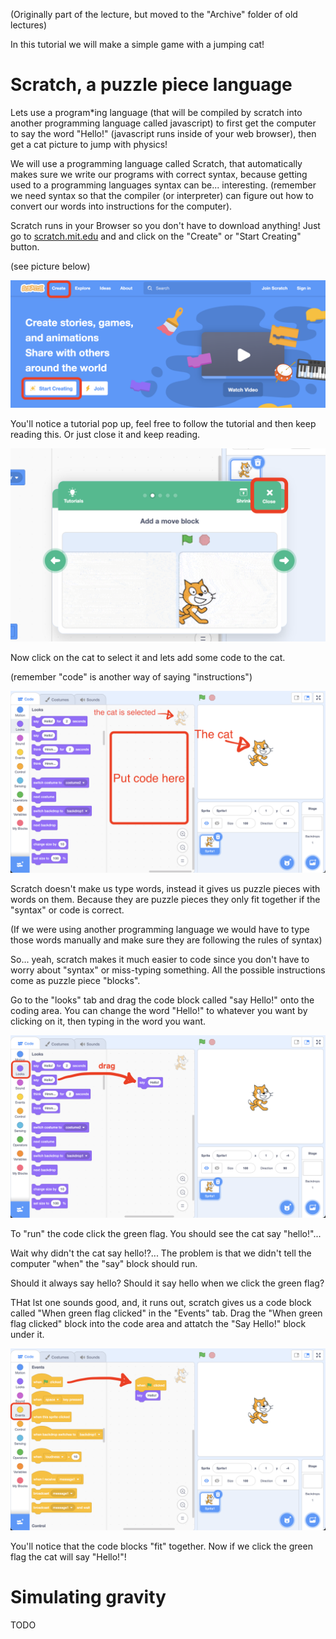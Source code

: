 (Originally part of the lecture, but moved to the "Archive" folder of old lectures)

In this tutorial we will make a simple game with a jumping cat!

# Scratch, a puzzle piece language
Lets use a program*ing language (that will be compiled by scratch into another programming language called javascript) to first get the computer to say the word "Hello!" (javascript runs inside of your web browser), then get a cat picture to jump with physics!

We will use a programming language called Scratch, that automatically makes sure we write our programs with correct syntax, because getting used to a programming languages syntax can be... interesting. (remember we need syntax so that the compiler (or interpreter) can figure out how to convert our words into instructions for the computer). 

Scratch runs in your Browser so you don't have to download anything! Just go to [scratch.mit.edu](https://scratch.mit.edu/) and and click on the "Create" or "Start Creating" button.

(see picture below)

![create first scratch project](/Assets/create_first_scratch_project.png)

You'll notice a tutorial pop up, feel free to follow the tutorial and then keep reading this. Or just close it and keep reading.

![close tutorial popup](/Assets/close_tutorial_popup.png)

Now click on the cat to select it and lets add some code to the cat. 

(remember "code" is another way of saying "instructions")

![click on cat then add code](/Assets/click_on_cat_add_code.png)

Scratch doesn't make us type words, instead it gives us puzzle pieces with words on them. Because they are puzzle pieces they only fit together if the "syntax" or code is correct.

(If we were using another programming language we would have to type those words manually and make sure they are following the rules of syntax)

So... yeah, scratch makes it much easier to code since you don't have to worry about "syntax" or miss-typing something. All the possible instructions come as puzzle piece "blocks".

Go to the "looks" tab and drag the code block called "say Hello!" onto the coding area. You can change the word "Hello!" to whatever you want by clicking on it, then typing in the word you want.

![add say code block](/Assets/scratch_add_code.png)

To "run" the code click the green flag. You should see the cat say "hello!"...

Wait why didn't the cat say hello!?... The problem is that we didn't tell the computer "when" the "say" block should run. 

Should it always say hello? Should it say hello when we click the green flag?

THat lst one sounds good, and, it runs out, scratch gives us a code block called "When green flag clicked" in the "Events" tab. Drag the "When green flag clicked" block into the code area and attatch the "Say Hello!" block under it.

![scratch first working code](/Assets/scratch_first_working_code.png)

You'll notice that the code blocks "fit" together. Now if we click the green flag the cat will say "Hello!"!

# Simulating gravity
TODO